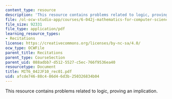 ```yaml
---
content_type: resource
description: 'This resource contains problems related to logic, proving an implication. '
file: /ol-ocw-studio-app/courses/6-042j-mathematics-for-computer-science-fall-2010/afcde74688c486d46d3b250326834b04_MIT6_042JF10_rec01.pdf
file_size: 92331
file_type: application/pdf
learning_resource_types:
- Recitations
license: https://creativecommons.org/licenses/by-nc-sa/4.0/
ocw_type: OCWFile
parent_title: Recitations
parent_type: CourseSection
parent_uid: 088adbb7-d512-5527-c5ec-766f9536ea40
resourcetype: Document
title: MIT6_042JF10_rec01.pdf
uid: afcde746-88c4-86d4-6d3b-250326834b04
---
```

This resource contains problems related to logic, proving an implication. 